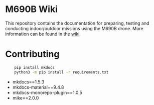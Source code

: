 # M690B Wiki

This repository contains the documentation for preparing, testing and conducting indoor/outdoor missions using the M690B drone. More information can be found in the [wiki](https://cybaer-nova.github.io/capture-wiki/).

# Contributing
```bash
    pip install mkdocs
    python3 -m pip install -r requirements.txt
```
- mkdocs==1.5.3
- mkdocs-material==9.4.8
- mkdocs-monorepo-plugin==1.0.5
- mike==2.0.0
